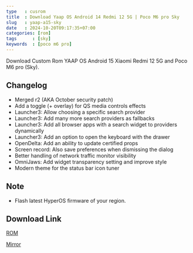 ```yaml
---
type   : cusrom
title  : Download Yaap OS Android 14 Redmi 12 5G | Poco M6 pro Sky
slug   : yaap-a15-sky
date   : 2024-10-20T09:17:35+07:00
categories: [rom]
tags      : [sky]
keywords  : [poco m6 pro]
---
```


Download Custom Rom YAAP OS Android 15 Xiaomi Redmi 12 5G and Poco M6 pro (Sky).


## Changelog
- Merged r2 (AKA October security patch)
- Add a toggle (+ overlay) for QS media controls effects
- Launcher3: Allow choosing a specific search provider
- Launcher3: Add many more search providers as fallbacks
- Launcher3: Add all browser apps with a search widget to providers dynamically
- Launcher3: Add an option to open the keyboard with the drawer
- OpenDelta: Add an ability to update certified props
- Screen record: Also save preferences when dismissing the dialog
- Better handling of network traffic monitor visibility
- OmniJaws: Add widget transparency setting and improve style
- Modern theme for the status bar icon tuner

## Note
- Flash latest HyperOS firmware of your region.


## Download Link
[ROM](https://drive.google.com/file/d/1qCv1cVm7w6FOeFLzL2Wz36_McmYOSf3s/view?usp=sharing)

[Mirror](https://pixeldrain.com/u/Zwn92Qk8)


